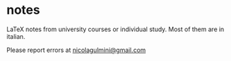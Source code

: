 # notes
LaTeX notes from university courses or individual study. 
Most of them are in italian.

Please report errors at nicolagulmini@gmail.com
